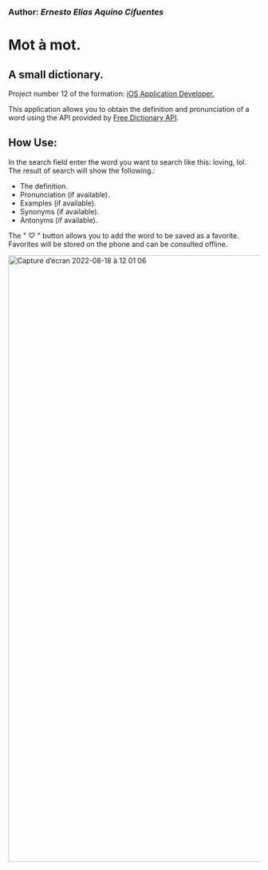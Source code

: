 
### Author: *Ernesto Elias Aquino Cifuentes*
# Mot à mot.
 ##  A small dictionary.
 Project number 12 of the formation: [iOS Application Developer.](https://openclassrooms.com/fr/paths/69-developpeur-dapplication-ios#path-tabs "iOS Application Developer.")
 
This application allows you to obtain the definition and pronunciation of a word using the API provided by [Free Dictionary API](https://dictionaryapi.dev "Free Dictionary API").

## How Use:
In the search field enter the word you want to search like this: loving, lol.
The result of  search will show the following.:
- The definition.
- Pronunciation (if available).
- Examples (if available).
- Synonyms (if available).
- Antonyms (if available).

The " ♡ " button allows you to add the word to be saved as a favorite.
Favorites will be stored on the phone and can be consulted offline.

<img width="1214" alt="Capture d’écran 2022-08-18 à 12 01 06" src="https://user-images.githubusercontent.com/88657406/185369351-6e778629-65f2-46ba-be8f-fbf643c877d9.png">
